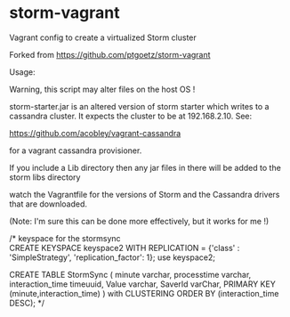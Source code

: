 storm-vagrant
=============


Vagrant config to create a virtualized Storm cluster

Forked from https://github.com/ptgoetz/storm-vagrant

Usage:

Warning, this script may alter files on the host OS !

storm-starter.jar is an altered version of storm starter which writes to a cassandra cluster.  It expects the 
cluster to be at 192.168.2.10.  See:


https://github.com/acobley/vagrant-cassandra

for a vagrant cassandra provisioner.

If you include a Lib directory then any jar files in there will be added to the storm libs directory

watch the Vagrantfile for the versions of Storm and the Cassandra drivers that are downloaded.

(Note: I'm sure this can be done more effectively, but it works for me !) 


/*    keyspace for the stormsync    
CREATE KEYSPACE keyspace2 WITH REPLICATION = {'class' : 'SimpleStrategy', 'replication_factor': 1};
use keyspace2;

CREATE TABLE StormSync (
minute varchar,
processtime varchar,
interaction_time timeuuid,
Value varchar,
SaverId varChar,
PRIMARY KEY (minute,interaction_time)
) with CLUSTERING ORDER BY (interaction_time DESC);
        */